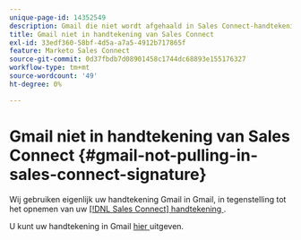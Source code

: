 ```yaml
---
unique-page-id: 14352549
description: Gmail die niet wordt afgehaald in Sales Connect-handtekening - Marketo Docs - Productdocumentatie
title: Gmail niet in handtekening van Sales Connect
exl-id: 33edf360-58bf-4d5a-a7a5-4912b717865f
feature: Marketo Sales Connect
source-git-commit: 0d37fbdb7d08901458c1744dc68893e155176327
workflow-type: tm+mt
source-wordcount: '49'
ht-degree: 0%

---
```


# Gmail niet in handtekening van Sales Connect {#gmail-not-pulling-in-sales-connect-signature}

Wij gebruiken eigenlijk uw handtekening Gmail in Gmail, in tegenstelling tot het opnemen van uw [[!DNL Sales Connect]  handtekening ](https://toutapp.com/next#settings).

U kunt uw handtekening in Gmail [ hier ](https://mail.google.com/mail/u/0/#settings/general) uitgeven.
